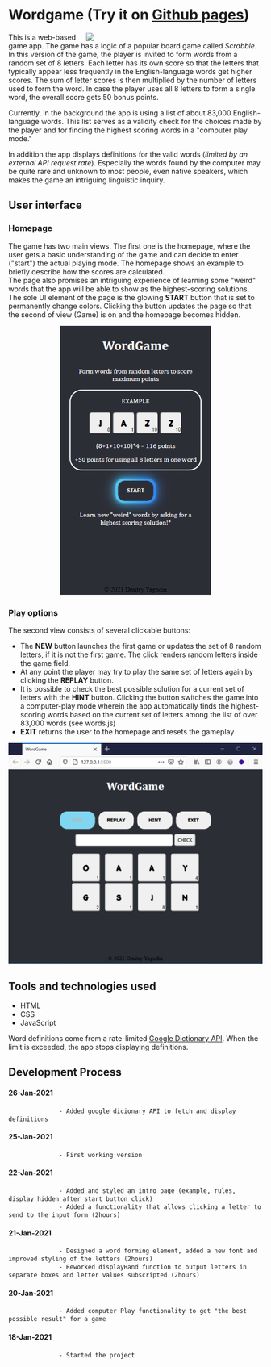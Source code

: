 # Wordgame (Try it on [Github pages](https://dmitryyagodin.github.io/word-game/))

<img align="right" src="https://storage.googleapis.com/ltkcms.appspot.com/fs/wfa/images/cover/scrabble-tiles-full-alphabet.base" width="350">

This is a web-based game app.
The game has a logic of a popular board game called *Scrabble*. In this version of the game, the player is invited to form words from a random set of 8 letters. Each letter has its own score so that the letters that typically appear less frequently in the English-language words get higher scores. The sum of letter scores is then multiplied by the number of letters used to form the word. In case the player uses all 8 letters to form a single word, the overall score gets 50 bonus points.


Currently, in the background the app is using a list of about 83,000 English-language words. This list serves as a validity check for the choices made by the player and for finding the highest scoring words in a "computer play mode."

In addition the app displays definitions for the valid words (*limited by an external API request rate*). Especially the words found by the computer may be quite rare and unknown to most people, even native speakers, which makes the game an intriguing linguistic inquiry.


## User interface
### Homepage
The game has two main views. The first one is the homepage, where the user gets a basic understanding of the game and can decide to enter ("start") the actual playing mode. The homepage shows an example to briefly describe how the scores are calculated.
<br>
The page also promises an intriguing experience of learning some "weird" words that the app will be able to show as the highest-scoring solutions. The sole UI element of the page is the glowing **START** button that is set to permanently change colors. Clicking the button updates the page so that the second of view (Game) is on and the homepage becomes hidden.
<br>

<p align="center">
  <img src="https://github.com/dmitryyagodin/word-game/blob/main/images/2021-01-31_(375x667)_homepage.png" width="300" alt="Home screen">
<p/>


### Play options 
The second view consists of several clickable buttons:
  - The **NEW** button launches the first game or updates the set of 8 random letters, if it is not the first game. The click renders random letters inside the game field.
  - At any point the player may try to play the same set of letters again by clicking the **REPLAY** button.
  - It is possible to check the best possible solution for a current set of letters with the **HINT** button. Clicking the button switches the game into a computer-play mode wherein the app automatically finds the highest-scoring words based on the current set of letters among the list of over 83,000 words (see words.js)
  - **EXIT** returns the user to the homepage and resets the gameplay 

<p align="center">
  <img src="https://github.com/dmitryyagodin/word-game/blob/main/images/new_game.PNG" width="600" alt="Play options">
<p/>


## Tools and technologies used

- HTML
- CSS
- JavaScript

Word definitions come from a rate-limited [Google Dictionary API](https://github.com/meetDeveloper/googleDictionaryAPI). When the limit is exceeded, the app stops displaying definitions.


## Development Process
#### 26-Jan-2021
                  - Added google dicionary API to fetch and display definitions
#### 25-Jan-2021
                  - First working version
#### 22-Jan-2021 
                  - Added and styled an intro page (example, rules, display hidden after start button click)
                  - Added a functionality that allows clicking a letter to send to the input form (2hours)
#### 21-Jan-2021 
                  - Designed a word forming element, added a new font and improved styling of the letters (2hours) 
                  - Reworked displayHand function to output letters in separate boxes and letter values subscripted (2hours)
#### 20-Jan-2021       
                  - Added computer Play functionality to get "the best possible result" for a game
#### 18-Jan-2021       
                  - Started the project
